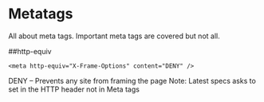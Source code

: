 Metatags
========

All about meta tags. Important meta tags are covered but not all.

##http-equiv
```
<meta http-equiv="X-Frame-Options" content="DENY" />
```
DENY – Prevents any site from framing the page
Note: Latest specs asks to set in the HTTP header not in Meta tags
